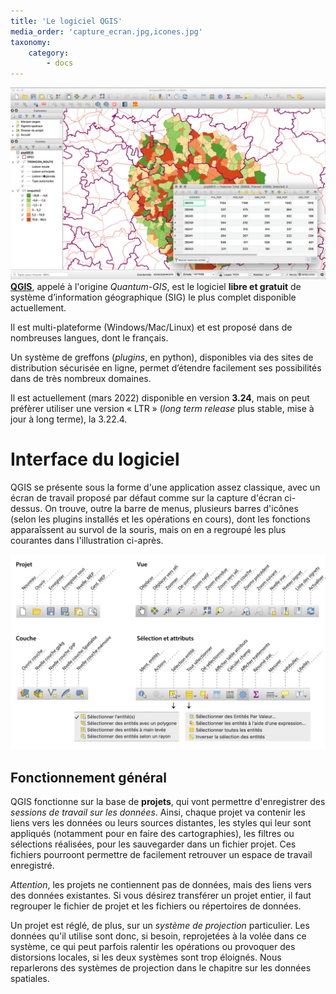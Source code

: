 ```yaml
---
title: 'Le logiciel QGIS'
media_order: 'capture_ecran.jpg,icones.jpg'
taxonomy:
    category:
        - docs
---
```


![Écran QGIS](capture_ecran.jpg?resize=800,600)
[**QGIS**](http://qgis.org "qgis.org"), appelé à l'origine *Quantum-GIS*, est le logiciel **libre et gratuit** de système d’information géographique (SIG) le plus complet disponible actuellement.

Il est multi-plateforme (Windows/Mac/Linux) et est proposé dans de nombreuses langues, dont le français.

Un système de greffons (*plugins*, en python), disponibles via des sites de distribution sécurisée en ligne, permet d’étendre facilement ses possibilités dans de très nombreux domaines.

Il est actuellement (mars 2022) disponible en version **3.24**, mais on peut préfèrer utiliser une version « LTR » (*long term release* plus stable, mise à jour à long terme), la 3.22.4.

# Interface du logiciel
QGIS se présente sous la forme d'une application assez classique, avec un écran de travail proposé par défaut comme sur la capture d'écran ci-dessus.
On trouve, outre la barre de menus, plusieurs barres d'icônes (selon les plugins installés et les opérations en cours), dont les fonctions apparaîssent au survol de la souris, mais on en a regroupé les plus courantes dans l'illustration ci-après.

![](icones.jpg)

## Fonctionnement général

QGIS fonctionne sur la base de **projets**, qui vont permettre d'enregistrer des *sessions de travail sur les données*. Ainsi, chaque projet va contenir les liens vers les données ou leurs sources distantes, les styles qui leur sont appliqués (notamment pour en faire des cartographies), les filtres ou sélections réalisées, pour les sauvegarder dans un fichier projet. Ces fichiers pourroont permettre de facilement retrouver un espace de travail enregistré.

*Attention*, les projets ne contiennent pas de données, mais des liens vers des données existantes. Si vous désirez transférer un projet entier, il faut regrouper le fichier de projet et les fichiers ou répertoires de données.

Un projet est réglé, de plus, sur un *système de projection* particulier. Les données qu'il utilise sont donc, si besoin, reprojetées à la volée dans ce système, ce qui peut parfois ralentir les opérations ou provoquer des distorsions locales, si les deux systèmes sont trop éloignés. Nous reparlerons des systèmes de projection dans le chapitre sur les données spatiales.